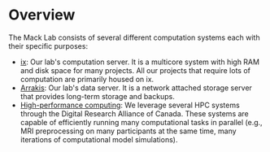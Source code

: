# Overview

The Mack Lab consists of several different computation systems each with their specific purposes:
* [ix](ix.md): Our lab's computation server. It is a multicore system with high RAM and disk space for many projects. All our projects that require lots of computation are primarily housed on ix.
* [Arrakis](arrakis.md): Our lab's data server. It is a network attached storage server that provides long-term storage and backups.
* [High-performance computing](hpc.md): We leverage several HPC systems through the Digital Research Alliance of Canada. These systems are capable of efficiently running many computational tasks in parallel (e.g., MRI preprocessing on many participants at the same time, many iterations of computational model simulations).

